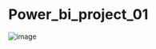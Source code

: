 # Power_bi_project_01
![image](https://github.com/bbisht194/Power_bi_project_01/assets/145070491/b1535f77-1e82-4ab3-95cd-88b14234e7a2)

